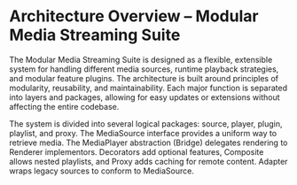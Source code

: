 # Architecture Overview – Modular Media Streaming Suite

The Modular Media Streaming Suite is designed as a flexible, extensible system for handling different media sources, runtime playback strategies, and modular feature plugins. The architecture is built around principles of modularity, reusability, and maintainability. Each major function is separated into layers and packages, allowing for easy updates or extensions without affecting the entire codebase.

The system is divided into several logical packages: source, player, plugin, playlist, and proxy. The MediaSource interface provides a uniform way to retrieve media. The MediaPlayer abstraction (Bridge) delegates rendering to Renderer implementors. Decorators add optional features, Composite allows nested playlists, and Proxy adds caching for remote content. Adapter wraps legacy sources to conform to MediaSource.
